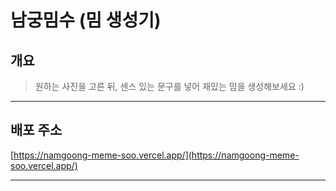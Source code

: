 # 남궁밈수 (밈 생성기)

## 개요

> 원하는 사진을 고른 뒤, 센스 있는 문구를 넣어 재밌는 밈을 생성해보세요 :)

---

## 배포 주소

[https://namgoong-meme-soo.vercel.app/](https://namgoong-meme-soo.vercel.app/)

---
